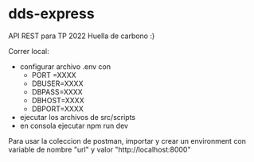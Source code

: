 # dds-express
API REST para TP 2022 Huella de carbono :)


Correr local:
- configurar archivo .env con 
    - PORT  =XXXX
    - DBUSER=XXXX
    - DBPASS=XXXX
    - DBHOST=XXXX
    - DBPORT=XXXX
- ejecutar los archivos de src/scripts
- en consola ejecutar npm run dev


Para usar la coleccion de postman, importar y crear un environment con variable de nombre "url" y valor "http://localhost:8000"
